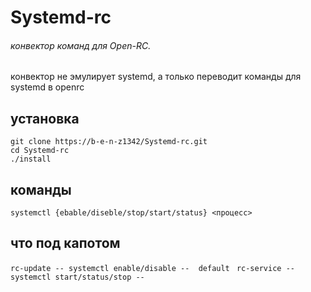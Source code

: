 # Systemd-rc


###### конвектор команд для Open-RC.
конвектор не эмулирует systemd, а только переводит команды для systemd в openrc 

## установка
```
git clone https://b-e-n-z1342/Systemd-rc.git
cd Systemd-rc
./install
```

## команды
``
systemctl {ebable/diseble/stop/start/status} <процесс>
``
## что под капотом

``
rc-update -- systemctl enable/disable --  default 
``
``
rc-service -- systemctl start/status/stop --
``
